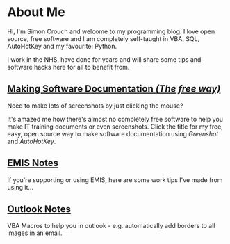 # About Me
Hi, I'm Simon Crouch and welcome to my programming blog.
I love open source, free software and I am completely self-taught in VBA, SQL, AutoHotKey and my favourite: Python.

I work in the NHS, have done for years and will share some tips and software hacks here for all to benefit from.

## [Making Software Documentation _(The free way)_](https://mrsimonc.github.io/Making-Software-Documentation/)
Need to make lots of screenshots by just clicking the mouse?  

It's amazed me how there's almost no completely free software to help you make IT training documents or even screenshots. Click the title for my free, easy, open source way to make software documentation using _Greenshot_ and _AutoHotKey_.

## [EMIS Notes](emis.md)
If you're supporting or using EMIS, here are some work tips I've made from using it...

## [Outlook Notes](outlook.md)
VBA Macros to help you in outlook - e.g. automatically add borders to all images in an email.
